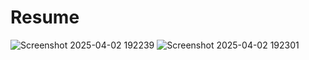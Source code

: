 # Resume
![Screenshot 2025-04-02 192239](https://github.com/user-attachments/assets/bdcd8837-3a3a-4c1f-88e0-dc7d80f3325c)
![Screenshot 2025-04-02 192301](https://github.com/user-attachments/assets/7781910d-2cc0-4910-b60a-8940827efce9)


